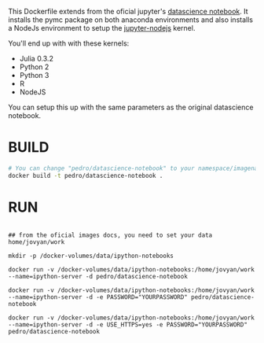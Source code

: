 This Dockerfile extends from the oficial jupyter's [datascience notebook](https://github.com/jupyter/docker-stacks/tree/master/datascience-notebook). It installs the pymc package on both anaconda environments and also installs a NodeJs environment to setup the [jupyter-nodejs](https://github.com/notablemind/jupyter-nodejs) kernel.

You'll end up with with these kernels:
- Julia 0.3.2
- Python 2
- Python 3
- R
- NodeJS

You can setup this up with the same parameters as the original datascience notebook.


# BUILD

``` bash
# You can change "pedro/datascience-notebook" to your namespace/imagename. Remember to change the RUN commands accordingly
docker build -t pedro/datascience-notebook .
```


# RUN

```

## from the oficial images docs, you need to set your data home/jovyan/work

mkdir -p /docker-volumes/data/ipython-notebooks

docker run -v /docker-volumes/data/ipython-notebooks:/home/jovyan/work --name=ipython-server -d pedro/datascience-notebook

docker run -v /docker-volumes/data/ipython-notebooks:/home/jovyan/work --name=ipython-server -d -e PASSWORD="YOURPASSWORD" pedro/datascience-notebook

docker run -v /docker-volumes/data/ipython-notebooks:/home/jovyan/work --name=ipython-server -d -e USE_HTTPS=yes -e PASSWORD="YOURPASSWORD" pedro/datascience-notebook
```
